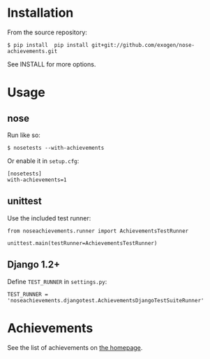 Installation
============
From the source repository:

    $ pip install  pip install git+git://github.com/exogen/nose-achievements.git

See INSTALL for more options.

Usage
=====
nose
----
Run like so:

    $ nosetests --with-achievements

Or enable it in `setup.cfg`:

    [nosetests]
    with-achievements=1

unittest
--------
Use the included test runner:

    from noseachievements.runner import AchievementsTestRunner
    
    unittest.main(testRunner=AchievementsTestRunner)

Django 1.2+
-----------
Define `TEST_RUNNER` in `settings.py`:

    TEST_RUNNER = 'noseachievements.djangotest.AchievementsDjangoTestSuiteRunner'

Achievements
============
See the list of achievements on [the homepage][home].

[home]: http://exogen.github.com/nose-achievements/

